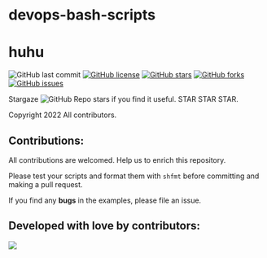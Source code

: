 # devops-bash-scripts
# huhu
![GitHub last commit](https://img.shields.io/github/last-commit/ssbostan/devops-bash-scripts)
[![GitHub license](https://img.shields.io/github/license/ssbostan/devops-bash-scripts)](https://github.com/ssbostan/devops-bash-scripts/blob/master/LICENSE)
[![GitHub stars](https://img.shields.io/github/stars/ssbostan/devops-bash-scripts)](https://github.com/ssbostan/devops-bash-scripts/stargazers)
[![GitHub forks](https://img.shields.io/github/forks/ssbostan/devops-bash-scripts)](https://github.com/ssbostan/devops-bash-scripts/network)
[![GitHub issues](https://img.shields.io/github/issues/ssbostan/devops-bash-scripts)](https://github.com/ssbostan/devops-bash-scripts/issues)

Stargaze ![GitHub Repo stars](https://img.shields.io/github/stars/ssbostan/devops-bash-scripts?style=social) if you find it useful. STAR STAR STAR.

Copyright 2022 All contributors.

## Contributions:

All contributions are welcomed. Help us to enrich this repository.

Please test your scripts and format them with `shfmt` before committing and making a pull request.

If you find any **bugs** in the examples, please file an issue.

## Developed with love by contributors:

<a><img src="https://contrib.rocks/image?repo=ssbostan/devops-bash-scripts"></a>
